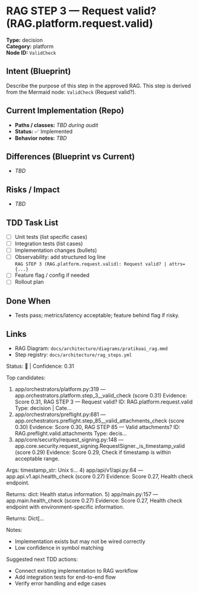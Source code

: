 # RAG STEP 3 — Request valid? (RAG.platform.request.valid)

**Type:** decision  
**Category:** platform  
**Node ID:** `ValidCheck`

## Intent (Blueprint)
Describe the purpose of this step in the approved RAG. This step is derived from the Mermaid node: `ValidCheck` (Request valid?).

## Current Implementation (Repo)
- **Paths / classes:** _TBD during audit_
- **Status:** ✅ Implemented
- **Behavior notes:** _TBD_

## Differences (Blueprint vs Current)
- _TBD_

## Risks / Impact
- _TBD_

## TDD Task List
- [ ] Unit tests (list specific cases)
- [ ] Integration tests (list cases)
- [ ] Implementation changes (bullets)
- [ ] Observability: add structured log line  
  `RAG STEP 3 (RAG.platform.request.valid): Request valid? | attrs={...}`
- [ ] Feature flag / config if needed
- [ ] Rollout plan

## Done When
- Tests pass; metrics/latency acceptable; feature behind flag if risky.

## Links
- RAG Diagram: `docs/architecture/diagrams/pratikoai_rag.mmd`
- Step registry: `docs/architecture/rag_steps.yml`


<!-- AUTO-AUDIT:BEGIN -->
Status: 🔌  |  Confidence: 0.31

Top candidates:
1) app/orchestrators/platform.py:319 — app.orchestrators.platform.step_3__valid_check (score 0.31)
   Evidence: Score 0.31, RAG STEP 3 — Request valid?
ID: RAG.platform.request.valid
Type: decision | Cate...
2) app/orchestrators/preflight.py:681 — app.orchestrators.preflight.step_85__valid_attachments_check (score 0.30)
   Evidence: Score 0.30, RAG STEP 85 — Valid attachments?
ID: RAG.preflight.valid.attachments
Type: decis...
3) app/core/security/request_signing.py:148 — app.core.security.request_signing.RequestSigner._is_timestamp_valid (score 0.29)
   Evidence: Score 0.29, Check if timestamp is within acceptable range.

Args:
    timestamp_str: Unix ti...
4) app/api/v1/api.py:64 — app.api.v1.api.health_check (score 0.27)
   Evidence: Score 0.27, Health check endpoint.

Returns:
    dict: Health status information.
5) app/main.py:157 — app.main.health_check (score 0.27)
   Evidence: Score 0.27, Health check endpoint with environment-specific information.

Returns:
    Dict[...

Notes:
- Implementation exists but may not be wired correctly
- Low confidence in symbol matching

Suggested next TDD actions:
- Connect existing implementation to RAG workflow
- Add integration tests for end-to-end flow
- Verify error handling and edge cases
<!-- AUTO-AUDIT:END -->